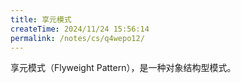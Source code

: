 ```yaml
---
title: 享元模式
createTime: 2024/11/24 15:56:14
permalink: /notes/cs/q4wepo12/
---
```

享元模式（Flyweight Pattern），是一种对象结构型模式。